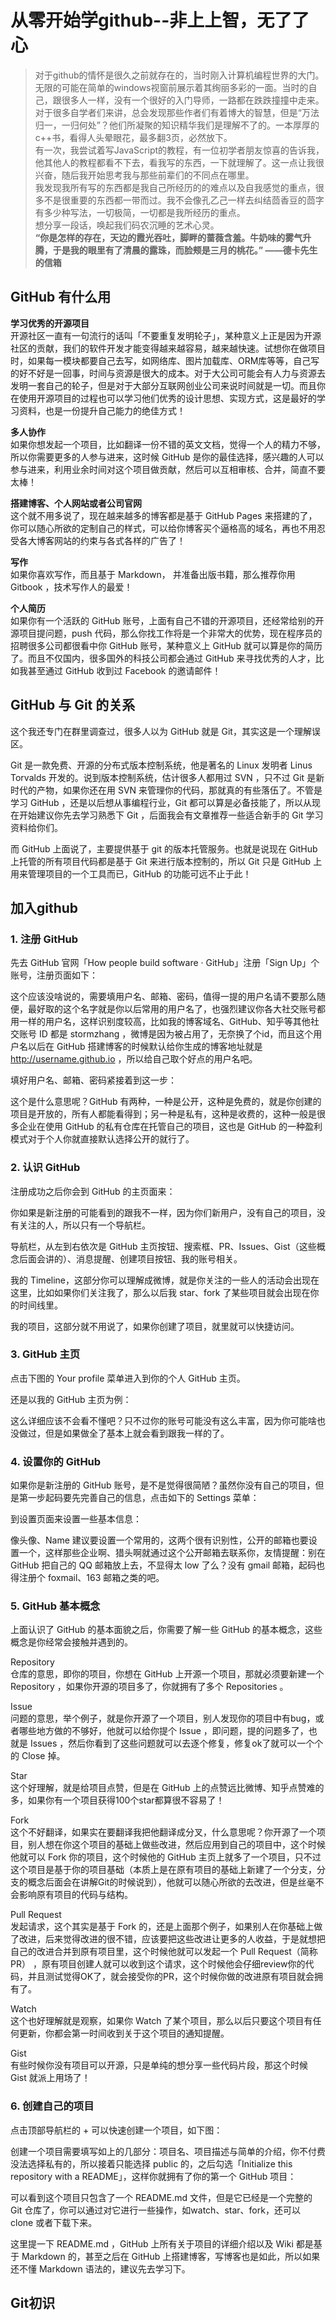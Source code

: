 # 从零开始学github--非上上智，无了了心  
>对于github的情怀是很久之前就存在的，当时刚入计算机编程世界的大门。无限的可能在简单的windows视窗前展示着其绚丽多彩的一面。当时的自己，跟很多人一样，没有一个很好的入门导师，一路都在跌跌撞撞中走来。  
对于很多自学者们来讲，总会发现那些作者们有着博大的智慧，但是“万法归一，一归何处”？他们所凝聚的知识精华我们是理解不了的。一本厚厚的c++书，看得人头晕眼花，最多翻3页，必然放下。  
有一次，我尝试着写JavaScript的教程，有一位初学者朋友惊喜的告诉我，他其他人的教程都看不下去，看我写的东西，一下就理解了。这一点让我很兴奋，随后我开始思考我与那些前辈们的不同点在哪里。   
我发现我所有写的东西都是我自己所经历的的难点以及自我感觉的重点，很多不是很重要的东西都一带而过。我不会像孔乙己一样去纠结茴香豆的茴字有多少种写法，一切极简，一切都是我所经历的重点。  
想分享一段话，唤起我们码农沉睡的艺术心灵。  
**“你是怎样的存在，天边的霞光吞吐，脚畔的蔷薇含羞。牛奶味的雾气升腾，于是我的眼里有了清晨的露珠，而脸颊是三月的桃花。” ——德卡先生的信箱**  
## GitHub 有什么用

**学习优秀的开源项目**  
开源社区一直有一句流行的话叫「不要重复发明轮子」，某种意义上正是因为开源社区的贡献，我们的软件开发才能变得越来越容易，越来越快速。试想你在做项目时，如果每一模块都要自己去写，如网络库、图片加载库、ORM库等等，自己写的好不好是一回事，时间与资源是很大的成本。对于大公司可能会有人力与资源去发明一套自己的轮子，但是对于大部分互联网创业公司来说时间就是一切。而且你在使用开源项目的过程也可以学习他们优秀的设计思想、实现方式，这是最好的学习资料，也是一份提升自己能力的绝佳方式！

**多人协作**  
如果你想发起一个项目，比如翻译一份不错的英文文档，觉得一个人的精力不够，所以你需要更多的人参与进来，这时候 GitHub 是你的最佳选择，感兴趣的人可以参与进来，利用业余时间对这个项目做贡献，然后可以互相审核、合并，简直不要太棒！

**搭建博客、个人网站或者公司官网**  
这个就不用多说了，现在越来越多的博客都是基于 GitHub Pages 来搭建的了，你可以随心所欲的定制自己的样式，可以给你博客买个逼格高的域名，再也不用忍受各大博客网站的约束与各式各样的广告了！

**写作**  
如果你喜欢写作，而且基于 Markdown， 并准备出版书籍，那么推荐你用 Gitbook ，技术写作人的最爱！

**个人简历**  
如果你有一个活跃的 GitHub 账号，上面有自己不错的开源项目，还经常给别的开源项目提问题，push 代码，那么你找工作将是一个非常大的优势，现在程序员的招聘很多公司都很看中你 GitHub 账号，某种意义上 GitHub 就可以算是你的简历了。而且不仅国内，很多国外的科技公司都会通过 GitHub 来寻找优秀的人才，比如我甚至通过 GitHub 收到过 Facebook 的邀请邮件！

## GitHub 与 Git 的关系
这个我还专门在群里调查过，很多人以为 GitHub 就是 Git，其实这是一个理解误区。

Git 是一款免费、开源的分布式版本控制系统，他是著名的 Linux 发明者 Linus Torvalds 开发的。说到版本控制系统，估计很多人都用过 SVN ，只不过 Git 是新时代的产物，如果你还在用 SVN 来管理你的代码，那就真的有些落伍了。不管是学习 GitHub ，还是以后想从事编程行业，Git 都可以算是必备技能了，所以从现在开始建议你先去学习熟悉下 Git ，后面我会有文章推荐一些适合新手的 Git 学习资料给你们。

而 GitHub 上面说了，主要提供基于 git 的版本托管服务。也就是说现在 GitHub 上托管的所有项目代码都是基于 Git 来进行版本控制的，所以 Git 只是 GitHub 上用来管理项目的一个工具而已，GitHub 的功能可远不止于此！  

## **加入github**  
### **1. 注册 GitHub**
先去 GitHub 官网「How people build software · GitHub」注册「Sign Up」个账号，注册页面如下：



这个应该没啥说的，需要填用户名、邮箱、密码，值得一提的用户名请不要那么随便，最好取的这个名字就是你以后常用的用户名了，也强烈建议你各大社交账号都用一样的用户名，这样识别度较高，比如我的博客域名、GitHub、知乎等其他社交账号 ID 都是 stormzhang ，微博是因为被占用了，无奈换了个id，而且这个用户名以后在 GitHub 搭建博客的时候默认给你生成的博客地址就是 http://username.github.io ，所以给自己取个好点的用户名吧。

填好用户名、邮箱、密码紧接着到这一步：



这个是什么意思呢？GitHub 有两种，一种是公开，这种是免费的，就是你创建的项目是开放的，所有人都能看得到；另一种是私有，这种是收费的，这种一般是很多企业在使用 GitHub 的私有仓库在托管自己的项目，这也是 GitHub 的一种盈利模式对于个人你就直接默认选择公开的就行了。

### **2. 认识 GitHub**
注册成功之后你会到 GitHub 的主页面来：



你如果是新注册的可能看到的跟我不一样，因为你们新用户，没有自己的项目，没有关注的人，所以只有一个导航栏。

导航栏，从左到右依次是 GitHub 主页按钮、搜索框、PR、Issues、Gist（这些概念后面会讲的）、消息提醒、创建项目按钮、我的账号相关。

我的 Timeline，这部分你可以理解成微博，就是你关注的一些人的活动会出现在这里，比如如果你们关注我了，那么以后我 star、fork 了某些项目就会出现在你的时间线里。

我的项目，这部分就不用说了，如果你创建了项目，就里就可以快捷访问。

### **3. GitHub 主页**
点击下图的 Your profile 菜单进入到你的个人 GitHub 主页。



还是以我的 GitHub 主页为例：



这么详细应该不会看不懂吧？只不过你的账号可能没有这么丰富，因为你可能啥也没做过，但是如果做全了基本上就会看到跟我一样的了。

### **4. 设置你的 GitHub**
如果你是新注册的 GitHub 账号，是不是觉得很简陋？虽然你没有自己的项目，但是第一步起码要先完善自己的信息，点击如下的 Settings 菜单：



到设置页面来设置一些基本信息：



像头像、Name 建议要设置一个常用的，这两个很有识别性，公开的邮箱也要设置一个，这样那些企业啊、猎头啊就通过这个公开邮箱去联系你，友情提醒：别在 GitHub 把自己的 QQ 邮箱放上去，不显得太 low 了么？没有 gmail 邮箱，起码也得注册个 foxmail、163 邮箱之类的吧。

### **5. GitHub 基本概念**
上面认识了 GitHub 的基本面貌之后，你需要了解一些 GitHub 的基本概念，这些概念是你经常会接触并遇到的。

Repository  
仓库的意思，即你的项目，你想在 GitHub 上开源一个项目，那就必须要新建一个 Repository ，如果你开源的项目多了，你就拥有了多个 Repositories 。

Issue  
问题的意思，举个例子，就是你开源了一个项目，别人发现你的项目中有bug，或者哪些地方做的不够好，他就可以给你提个 Issue ，即问题，提的问题多了，也就是 Issues ，然后你看到了这些问题就可以去逐个修复，修复ok了就可以一个个的 Close 掉。

Star  
这个好理解，就是给项目点赞，但是在 GitHub 上的点赞远比微博、知乎点赞难的多，如果你有一个项目获得100个star都算很不容易了！

Fork  
这个不好翻译，如果实在要翻译我把他翻译成分叉，什么意思呢？你开源了一个项目，别人想在你这个项目的基础上做些改进，然后应用到自己的项目中，这个时候他就可以 Fork 你的项目，这个时候他的 GitHub 主页上就多了一个项目，只不过这个项目是基于你的项目基础（本质上是在原有项目的基础上新建了一个分支，分支的概念后面会在讲解Git的时候说到），他就可以随心所欲的去改进，但是丝毫不会影响原有项目的代码与结构。

Pull Request  
发起请求，这个其实是基于 Fork 的，还是上面那个例子，如果别人在你基础上做了改进，后来觉得改进的很不错，应该要把这些改进让更多的人收益，于是就想把自己的改进合并到原有项目里，这个时候他就可以发起一个 Pull Request（简称PR） ，原有项目创建人就可以收到这个请求，这个时候他会仔细review你的代码，并且测试觉得OK了，就会接受你的PR，这个时候你做的改进原有项目就会拥有了。

Watch  
这个也好理解就是观察，如果你 Watch 了某个项目，那么以后只要这个项目有任何更新，你都会第一时间收到关于这个项目的通知提醒。

Gist  
有些时候你没有项目可以开源，只是单纯的想分享一些代码片段，那这个时候 Gist 就派上用场了！

### **6. 创建自己的项目**
点击顶部导航栏的 + 可以快速创建一个项目，如下图：



创建一个项目需要填写如上的几部分：项目名、项目描述与简单的介绍，你不付费没法选择私有的，所以接着只能选择 public 的，之后勾选「Initialize this repository with a README」，这样你就拥有了你的第一个 GitHub 项目：



可以看到这个项目只包含了一个 README.md 文件，但是它已经是一个完整的 Git 仓库了，你可以通过对它进行一些操作，如watch、star、fork，还可以 clone 或者下载下来。

这里提一下 README.md ，GitHub 上所有关于项目的详细介绍以及 Wiki 都是基于 Markdown 的，甚至之后在 GitHub 上搭建博客，写博客也是如此，所以如果还不懂 Markdown 语法的，建议先去学习下。  

## Git初识  


